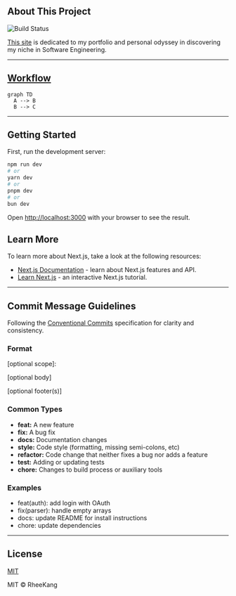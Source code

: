 About This Project
---
![Build Status](https://img.shields.io/badge/build-passing-brightgreen)

[This site](https://rheekang.vercel.app/)
 is dedicated to my portfolio and personal odyssey in discovering my niche in Software Engineering.

---
## [Workflow](https://trello.com/invite/b/6854a544f3ed491ab956ae6d/ATTI680a676f5390bda653e8c8a9fe816d40F50900E0/my-trello-board)
```mermaid
graph TD
  A --> B
  B --> C
  ``` 
---

[//]: # (https://mermaid.live/edit#pako:eNpNjUEOgjAURK_SzBoJ0tZKFyYKR3BlumlsFaK0pEKiEu5uITH6VzOZN39GnL2xkLgG3dXkWClHyJ6sVjtymOVhkSWSCDQGsg-DTdDa0OrZYpwhhb62rVWQURodbgrKTbHTaXfyvv3Wgh-uNeRF3x_RDZ3Rva0aHad_iHXGhtIProfkywfIEU9IKlhK6TajLOOCbzhjCV6QbJOyGIkip3khCppPCd7LZpZuBc_-bj19AH6QRM4&#41)
## Getting Started

First, run the development server:

```bash
npm run dev
# or
yarn dev
# or
pnpm dev
# or
bun dev
```

Open [http://localhost:3000](http://localhost:3000) with your browser to see the result.

## Learn More

To learn more about Next.js, take a look at the following resources:

- [Next.js Documentation](https://nextjs.org/docs) - learn about Next.js features and API.
- [Learn Next.js](https://nextjs.org/learn) - an interactive Next.js tutorial.

---
## Commit Message Guidelines

Following the [Conventional Commits](https://www.conventionalcommits.org/en/v1.0.0/) specification for clarity and consistency.

### Format

<type>[optional scope]: <description>

[optional body]

[optional footer(s)]

### Common Types

- **feat:** A new feature
- **fix:** A bug fix
- **docs:** Documentation changes
- **style:** Code style (formatting, missing semi-colons, etc)
- **refactor:** Code change that neither fixes a bug nor adds a feature
- **test:** Adding or updating tests
- **chore:** Changes to build process or auxiliary tools

### Examples

- feat(auth): add login with OAuth
- fix(parser): handle empty arrays
- docs: update README for install instructions
- chore: update dependencies

---
## License
[MIT](https://github.com/rkang427/portfolio/LICENSE)

MIT © RheeKang